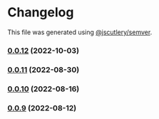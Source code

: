 # Changelog

This file was generated using [@jscutlery/semver](https://github.com/jscutlery/semver).

### [0.0.12](https://github.com/HausDAO/daohaus-monorepo/compare/tx-builder-feature@0.0.11...tx-builder-feature@0.0.12) (2022-10-03)

### [0.0.11](https://github.com/HausDAO/daohaus-monorepo/compare/tx-builder-feature@0.0.10...tx-builder-feature@0.0.11) (2022-08-30)

### [0.0.10](https://github.com/HausDAO/daohaus-monorepo/compare/tx-builder-feature@0.0.9...tx-builder-feature@0.0.10) (2022-08-16)

### [0.0.9](https://github.com/HausDAO/daohaus-monorepo/compare/tx-builder-feature@0.0.8...tx-builder-feature@0.0.9) (2022-08-12)
